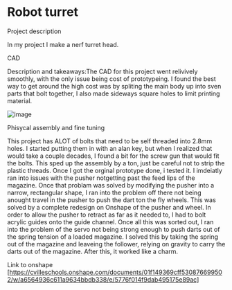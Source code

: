 # Robot turret

Project description

In my project I make a nerf turret head.

CAD

  Description and takeaways:The CAD for this project went relivively smoothly, with the only issue being cost of prototypeing. I found the best way to get around the high cost was by spliting the main body up into sven parts that bolt together, I also made sideways square holes to limit printing material.

![image](https://user-images.githubusercontent.com/71349802/161137765-c1f6b188-d31f-4ab9-887d-06ad027783b1.png)


Phisycal assembly and fine tuning

  This project has ALOT of bolts that need to be self threaded into 2.8mm holes. I started putting them in with an alan key, but when I realized that would take a couple decades, I found a bit for the screw gun that would fit the bolts. This sped up the assembly by a ton, just be careful not to strip the plastic threads.
 Once I got the orginal prototype done, i tested it. I imdeiatly ran into issues with the pusher notgetting past the feed lips of the magazine. Once that problam was solved by modifying the pusher into a narrow, rectangular shape, I ran into the problem off there not being anought travel in the pusher to push the dart ton the fly wheels. This was solved by a complete redesign on Onshape of the pusher and wheel. In order to allow the pusher to retract as far as it needed to, I had to bolt acrylic guides onto the guide channel. Once all this was sorted out, I ran into the problem of the servo not being strong enough to push darts out of the spring tension of a loaded magazine. I solved this by taking the spring out of the magazine and leaveing the follower, relying on gravity to carry the darts out of the magazine. After this, it worked like a charm.
 
 
 
 Link to onshape [https://cvilleschools.onshape.com/documents/01f149369cff530876699502/w/a6564936c611a9634bbdb338/e/5776f014f9dab495175e89ac]
